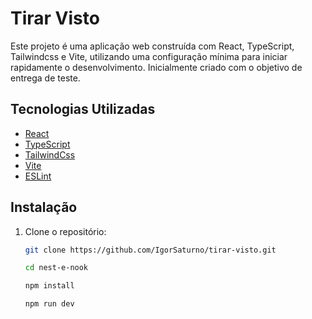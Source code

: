 # Tirar Visto

Este projeto é uma aplicação web construída com React, TypeScript, Tailwindcss e Vite, utilizando uma configuração mínima para iniciar rapidamente o desenvolvimento. Inicialmente criado com o objetivo de entrega de teste.

## Tecnologias Utilizadas

- [React](https://reactjs.org/)
- [TypeScript](https://www.typescriptlang.org/)
- [TailwindCss](https://tailwindcss.com/)
- [Vite](https://vitejs.dev/)
- [ESLint](https://eslint.org/)

## Instalação

1. Clone o repositório:

   ```bash
   git clone https://github.com/IgorSaturno/tirar-visto.git

   cd nest-e-nook

   npm install

   npm run dev
   ```
